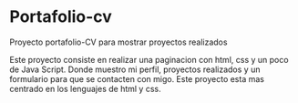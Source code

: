 # Portafolio-cv
Proyecto portafolio-CV para mostrar proyectos realizados

Este proyecto consiste en realizar una paginacion con html, css y un poco de Java Script.
Donde muestro mi perfil, proyectos realizados y un formulario para que se contacten con migo.
Este proyecto esta mas centrado en los lenguajes de html y css.

